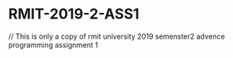# RMIT-2019-2-ASS1
// This is only a copy of rmit university 2019 semenster2 advence programming assignment 1
